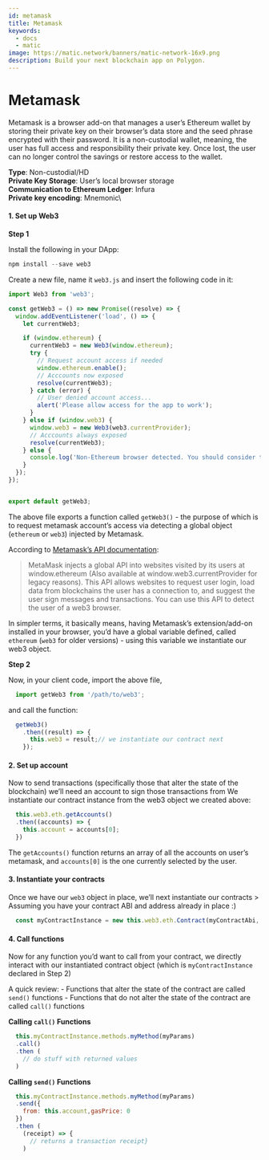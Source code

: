 ```yaml
---
id: metamask
title: Metamask
keywords:
  - docs
  - matic
image: https://matic.network/banners/matic-network-16x9.png
description: Build your next blockchain app on Polygon.
---
```


# Metamask

Metamask is a browser add-on that manages a user’s Ethereum wallet by storing their private key on their browser’s data store and the seed phrase encrypted with their password. It is a non-custodial wallet, meaning, the user has full access and responsibility their private key. Once lost, the user can no longer control the savings or restore access to the wallet.

**Type**: Non-custodial/HD\
**Private Key Storage**: User’s local browser storage\
**Communication to Ethereum Ledger**: Infura\
**Private key encoding**: Mnemonic\


#### 1. Set up Web3

**Step 1**

Install the following in your DApp:

```javascript
npm install --save web3
```

Create a new file, name it `web3.js` and insert the following code in it:

```javascript
import Web3 from 'web3';

const getWeb3 = () => new Promise((resolve) => {
  window.addEventListener('load', () => {
    let currentWeb3;

    if (window.ethereum) {
      currentWeb3 = new Web3(window.ethereum);
      try {
        // Request account access if needed
        window.ethereum.enable();
        // Acccounts now exposed
        resolve(currentWeb3);
      } catch (error) {
        // User denied account access...
        alert('Please allow access for the app to work');
      }
    } else if (window.web3) {
      window.web3 = new Web3(web3.currentProvider);
      // Acccounts always exposed
      resolve(currentWeb3);
    } else {
      console.log('Non-Ethereum browser detected. You should consider trying MetaMask!');
    }
  });
});


export default getWeb3;
```

The above file exports a function called `getWeb3()` - the purpose of which is to request metamask account’s access via detecting a global object (`ethereum` or `web3`) injected by Metamask.

According to [Metamask’s API documentation](https://docs.metamask.io/guide/ethereum-provider.html#upcoming-provider-changes):

> MetaMask injects a global API into websites visited by its users at window.ethereum (Also available at window.web3.currentProvider for legacy reasons). This API allows websites to request user login, load data from blockchains the user has a connection to, and suggest the user sign messages and transactions. You can use this API to detect the user of a web3 browser.

In simpler terms, it basically means, having Metamask’s extension/add-on installed in your browser, you’d have a global variable defined, called `ethereum` (`web3` for older versions) - using this variable we instantiate our web3 object.

**Step 2**

Now, in your client code, import the above file,

```js
  import getWeb3 from '/path/to/web3';
```

and call the function:

```js
  getWeb3()
    .then((result) => {
      this.web3 = result;// we instantiate our contract next
    });
```

#### 2. Set up account

Now to send transactions (specifically those that alter the state of the blockchain) we’ll need an account to sign those transactions from We instantiate our contract instance from the web3 object we created above:

```js
  this.web3.eth.getAccounts()
  .then((accounts) => {
    this.account = accounts[0];
  })
```

The `getAccounts()` function returns an array of all the accounts on user’s metamask, and `accounts[0]` is the one currently selected by the user.

#### 3. Instantiate your contracts

Once we have our `web3` object in place, we’ll next instantiate our contracts > Assuming you have your contract ABI and address already in place :)

```js
  const myContractInstance = new this.web3.eth.Contract(myContractAbi, myContractAddress)
```

#### 4. Call functions

Now for any function you’d want to call from your contract, we directly interact with our instantiated contract object (which is `myContractInstance` declared in Step 2)

A quick review: - Functions that alter the state of the contract are called `send()` functions - Functions that do not alter the state of the contract are called `call()` functions

**Calling `call()` Functions**

```js
  this.myContractInstance.methods.myMethod(myParams)
  .call()
  .then (
    // do stuff with returned values
  )
```

**Calling `send()` Functions**

```js
  this.myContractInstance.methods.myMethod(myParams)
  .send({
    from: this.account,gasPrice: 0
  })
  .then (
    (receipt) => {
      // returns a transaction receipt}
    )
```
